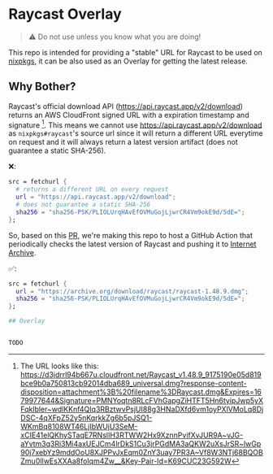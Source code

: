 # Raycast Overlay

> ⚠️ Do not use unless you know what you are doing!

This repo is intended for providing a "stable" URL for Raycast to be used on [nixpkgs](https://github.com/nixos/nixpkgs), it can be also used as an Overlay for getting the latest release.

## Why Bother?

Raycast's official download API (https://api.raycast.app/v2/download) returns an AWS CloudFront signed URL with a expiration timestamp and signature [^1].
This means we cannot use <https://api.raycast.app/v2/download> as `nixpkgs#raycast`'s source url since it will return a different URL everytime on request and it will always return a latest version artifact (does not guarantee a static SHA-256).

[^1]: The URL looks like this: https://d3jdrrl94b667u.cloudfront.net/Raycast_v1.48.9_9175190e05d819bce9b0a750813cb92014dba689_universal.dmg?response-content-disposition=attachment%3B%20filename%3DRaycast.dmg&Expires=1679977644&Signature=PMNYoqtn8RLcFVhGapgZiHTFT5Hn6tyipJwp5yXFqklbler~wdlKKnf4QIq3RBztwvPsjUI88g3HNaDXfd6vm1oyPXlVMoLq8DjDSC-4qXFpZ52y5nKqrkkZg6b5pJSQ1-WKmBq8108WT46LjIbWUjU3SeM-xCIE41elQKhySTaqE7RNslIH3RTWW2Hx9XznnPvifXvJUR9A~vJG-aYvtm3q3Ri3Mi4axUEJCm4lrDkS1Cu3jrPGdMA3aQKW2uXsJrSR~lwGp90j7xebYz9mddOoU8XJPPvJxEqm0ZnY3uay7PR3A~Vf8W3NTj68BQOBZmu0IlwEsXXAa8foIqm4Zw__&Key-Pair-Id=K69CUC23G592W

❌:
```nix
src = fetchurl {
  # returns a different URL on every request
  url = "https://api.raycast.app/v2/download";
  # does not guarantee a static SHA-256
  sha256 = "sha256-PSK/PLIOLUrqHAvEfOVMuGojLjwrCR4Vm9okE9d/5dE=";
};
```

So, based on this [PR](https://github.com/NixOS/nixpkgs/pull/223495#issuecomment-1486800799), we're making this repo to host a GitHub Action that periodically checks the latest version of Raycast and pushing it to [Internet Archive](https://web.archive.org).

✅:
```nix
src = fetchurl {
  url = "https://archive.org/download/raycast/raycast-1.48.9.dmg";
  sha256 = "sha256-PSK/PLIOLUrqHAvEfOVMuGojLjwrCR4Vm9okE9d/5dE=";
};

## Overlay


TODO
